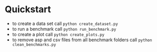 


Quickstart
==========

 * to create a data set call `python create_dataset.py`
 * to run a benchmark call `python run_benchmark.py`
 * to create a plot call `python create_plots.py`
 * to remove asp and csv files from all benchmark folders call `python clean_benchmarks.py`



